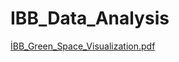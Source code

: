 # IBB_Data_Analysis
[İBB_Green_Space_Visualization.pdf](https://github.com/tugcecalisir/IBB_Data_Analysis/files/10544971/IBB_Green_Space_Visualization.pdf)
